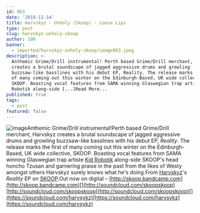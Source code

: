 ```yaml
---
id: 963
date: '2019-11-14'
title: Harvskyz - Unholy (Skoop) - Loose Lips
type: post
slug: harvskyz-unholy-skoop
author: 100
banner:
  - imported/harvskyz-unholy-skoop/image963.jpeg
description: >-
  Anthemic Grime/Drill instrumental! Perth based Grime/Drill merchant, Harvskyz
  creates a brutal soundscape of jagged aggressive drums and growling
  buzzsaw-like basslines with his debut EP, Reality. The release marks the first
  of many coming out this winter on the Edinburgh-Based, UK wide collective,
  SKOOP. Boasting vocal features from SAMA winning Glaswegian trap artiste Kid
  Robotik along-side [...]Read More...
published: true
tags:
  - post
featured: false
---
```

![image](../imported/harvskyz-unholy-skoop/image963.jpeg)Anthemic Grime/Drill instrumental!Perth based Grime/Drill merchant, Harvskyz creates a brutal soundscape of jagged aggressive drums and growling buzzsaw-like basslines with his debut EP, _Reality_. The release marks the first of many coming out this winter on the Edinburgh-Based, UK wide collective, SKOOP. Boasting vocal features from SAMA winning Glaswegian trap artiste [Kid Robotik](https://soundcloud.com/kid-robotik) along-side SKOOP's head honcho Tzusan and garnering praise in the past from the likes of Westy amongst others Harvskyz surely knows what he's doing.From [Harvskyz](https://soundcloud.com/harvsykz)'s _Reality_ EP on [SKOOP](http://skoop.bandcamp.com).Out now on digital – [http://skoop.bandcamp.com](http://skoop.bandcamp.com)[](http://soundcloud.com/skoopskoop)[http://soundcloud.com/skoopskoop](http://soundcloud.com/skoopskoop)[](https://soundcloud.com/harvsykz)[https://soundcloud.com/harvsykz](https://soundcloud.com/harvsykz)